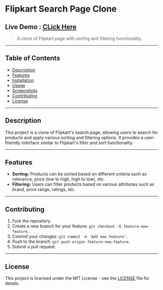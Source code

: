 # Flipkart Search Page Clone

## Live Demo : <a href="https://lok-ii.github.io/JavaScriptProjectsCollection/Flipkart/index.html"> CLick Here </a>

> A clone of Flipkart page with sorting and filtering functionality.

---

## Table of Contents

- [Description](#description)
- [Features](#features)
- [Installation](#installation)
- [Usage](#usage)
- [Screenshots](#screenshots)
- [Contributing](#contributing)
- [License](#license)

---

## Description

This project is a clone of Flipkart's search page, allowing users to search for products and apply various sorting and filtering options. It provides a user-friendly interface similar to Flipkart's filter and sort functionality.

---

## Features

- **Sorting:** Products can be sorted based on different criteria such as relevance, price (low to high, high to low), etc.
- **Filtering:** Users can filter products based on various attributes such as brand, price range, ratings, etc.

---

## Contributing

1. Fork the repository.
2. Create a new branch for your feature: `git checkout -b feature-new-feature`.
3. Commit your changes: `git commit -m 'Add new feature'`.
4. Push to the branch: `git push origin feature-new-feature`.
5. Submit a pull request.

---

## License

This project is licensed under the MIT License - see the [LICENSE](LICENSE) file for details.

